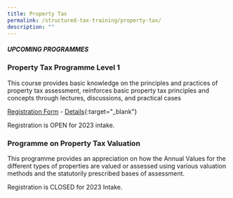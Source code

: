 ```yaml
---
title: Property Tax
permalink: /structured-tax-training/property-tax/
description: ""
---
```

##### **UPCOMING PROGRAMMES**




### **Property Tax Programme Level 1**

This course provides basic knowledge on the principles and practices of property tax assessment, reinforces basic property tax principles and concepts through lectures, discussions, and practical cases

[Registration Form](https://form.gov.sg/649bf801c4c52f0012412c6a) -  [Details](/files/executive-tax-programmes/property-tax-level-1-brochure-1-2023_e2i){:target="_blank"}

Registration is OPEN for 2023 intake.


### **Programme on Property Tax Valuation**

This programme provides an appreciation on how the Annual Values for the different types of properties
are valued or assessed using various valuation methods and the statutorily prescribed
bases of assessment.


Registration is CLOSED for 2023 Intake.